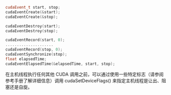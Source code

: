 ```cpp
cudaEvent_t start, stop;
cudaEventCreate(&start);
cudaEventCreate(&stop);

cudaEventDestroy(start);
cudaEventDestroy(stop);
```

```cpp
cudaEventRecord(start, 0);
.....................
cudaEventRecord(stop, 0);
cudaEventSynchronize(stop);
float elapsedTime;
cudaEventElapsedTime(&elapsedTime, start, stop);
```

在主机线程执行任何其他 CUDA 调用之前，可以通过使用一些特定标志（请参阅参考手册了解详细信息）调用 cudaSetDeviceFlags() 来指定主机线程是让出、阻塞还是自旋。